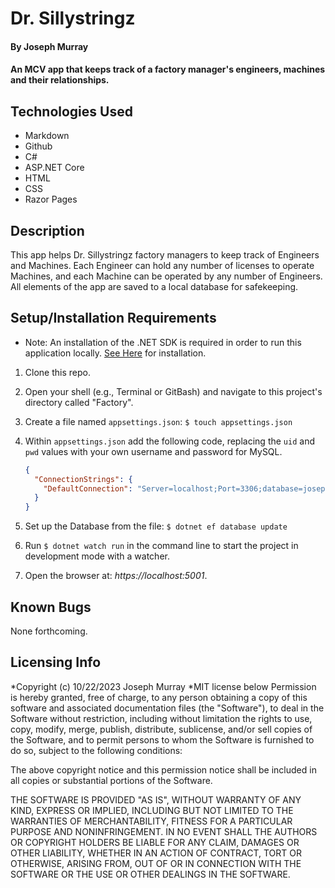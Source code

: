 # Dr. Sillystringz

#### By Joseph Murray

#### An MCV app that keeps track of a factory manager's engineers, machines and their relationships.

## Technologies Used

- Markdown
- Github
- C#
- ASP.NET Core
- HTML
- CSS
- Razor Pages

## Description

This app helps Dr. Sillystringz factory managers to keep track of Engineers and Machines. Each Engineer can hold any number of licenses to operate Machines, and each Machine can be operated by any number of Engineers. All elements of the app are saved to a local database for safekeeping.

## Setup/Installation Requirements

- Note: An installation of the .NET SDK is required in order to run this application locally. [See Here](https://dotnet.microsoft.com/en-us/) for installation.

1. Clone this repo.
2. Open your shell (e.g., Terminal or GitBash) and navigate to this project's directory called "Factory".
3. Create a file named `appsettings.json`: `$ touch appsettings.json`
4. Within `appsettings.json` add the following code, replacing the `uid` and `pwd` values with your own username and password for MySQL.

   ```json
   {
     "ConnectionStrings": {
       "DefaultConnection": "Server=localhost;Port=3306;database=joseph_murray_factory;uid=[YOUR-USERNAME];pwd=[YOUR-MYSQL-PASSWORD];"
     }
   }
   ```

5. Set up the Database from the file: `$ dotnet ef database update`
6. Run `$ dotnet watch run` in the command line to start the project in development mode with a watcher.
7. Open the browser at: _https://localhost:5001_.

## Known Bugs

None forthcoming.

## Licensing Info

*Copyright (c) 10/22/2023 Joseph Murray
*MIT license below
Permission is hereby granted, free of charge, to any person obtaining a copy
of this software and associated documentation files (the "Software"), to deal
in the Software without restriction, including without limitation the rights
to use, copy, modify, merge, publish, distribute, sublicense, and/or sell
copies of the Software, and to permit persons to whom the Software is
furnished to do so, subject to the following conditions:

The above copyright notice and this permission notice shall be included in all
copies or substantial portions of the Software.

THE SOFTWARE IS PROVIDED "AS IS", WITHOUT WARRANTY OF ANY KIND, EXPRESS OR
IMPLIED, INCLUDING BUT NOT LIMITED TO THE WARRANTIES OF MERCHANTABILITY,
FITNESS FOR A PARTICULAR PURPOSE AND NONINFRINGEMENT. IN NO EVENT SHALL THE
AUTHORS OR COPYRIGHT HOLDERS BE LIABLE FOR ANY CLAIM, DAMAGES OR OTHER
LIABILITY, WHETHER IN AN ACTION OF CONTRACT, TORT OR OTHERWISE, ARISING FROM,
OUT OF OR IN CONNECTION WITH THE SOFTWARE OR THE USE OR OTHER DEALINGS IN THE
SOFTWARE.
